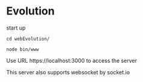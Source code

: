 # Evolution
start up

```
cd webEvolution/

node bin/www 

```
Use URL https://localhost:3000 to access the server

This server also supports websocket by socket.io 